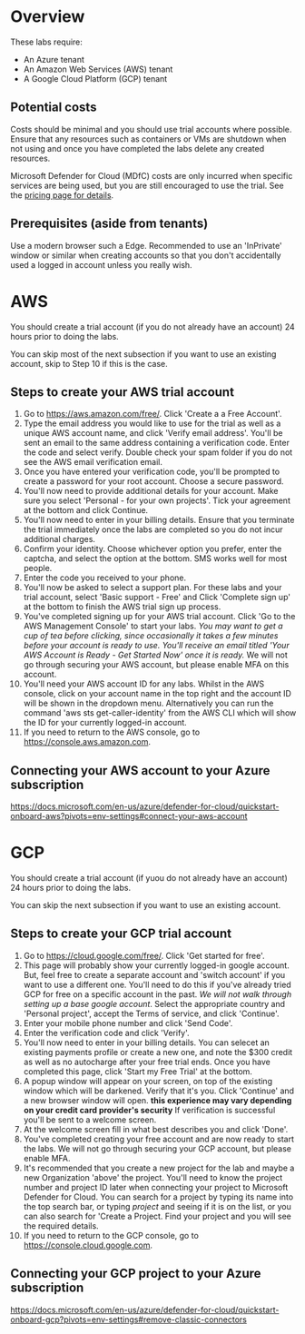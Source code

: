 # Overview
These labs require:
 - An Azure tenant
 - An Amazon Web Services (AWS) tenant
 - A Google Cloud Platform (GCP) tenant


## Potential costs
 Costs should be minimal and you should use trial accounts where possible. Ensure that any resources such as containers or VMs are shutdown when not using and once you have completed the labs delete any created resources.

 Microsoft Defender for Cloud (MDfC) costs are only incurred when specific services are being used, but you are still encouraged to use the trial. See the [pricing page for details](https://azure.microsoft.com/en-gb/pricing/details/defender-for-cloud/).
 
 ## Prerequisites (aside from tenants)
 Use a modern browser such a Edge. Recommended to use an 'InPrivate' window or similar when creating accounts so that you don't accidentally used a logged in account unless you really wish.

 # AWS
 You should create a trial account (if you do not already have an account) 24 hours prior to doing the labs.
 
 You can skip most of the next subsection if you want to use an existing account, skip to Step 10 if this is the case.
## Steps to create your AWS trial account
1. Go to https://aws.amazon.com/free/. Click 'Create a a Free Account'.
2. Type the email address you would like to use for the trial as well as a unique AWS account name, and click 'Verify email address'. You'll be sent an email to the same address containing a verification code. Enter the code and select verify. Double check your spam folder if you do not see the AWS email verification email.
3. Once you have entered your verification code, you'll be prompted to create a password for your root account. Choose a secure password.
4. You'll now need to provide additional details for your account. Make sure you select 'Personal - for your own projects'. Tick your agreement at the bottom and click Continue.
5. You'll now need to enter in your billing details. Ensure that you terminate the trial immediately once the labs are completed so you do not incur additional charges.
6. Confirm your identity. Choose whichever option you prefer, enter the captcha, and select the option at the bottom. SMS works well for most people.
7. Enter the code you received to your phone.
8. You'll now be asked to select a support plan. For these labs and your trial account, select 'Basic support - Free' and Click 'Complete sign up' at the bottom to finish the AWS trial sign up process.
9. You've completed signing up for your AWS trial account. Click 'Go to the AWS Management Console' to start your labs. *You may want to get a cup of tea before clicking, since occasionally it takes a few minutes before your account is ready to use. You'll receive an email titled 'Your AWS Account is Ready - Get Started Now' once it is ready.* We will not go through securing your AWS account, but please enable MFA on this account.
10. You'll need your AWS account ID for any labs. Whilst in the AWS console, click on your account name in the top right and the account ID will be shown in the dropdown menu. Alternatively you can run the command 'aws sts get-caller-identity' from the AWS CLI which will show the ID for your currently logged-in account.
11. If you need to return to the AWS console, go to https://console.aws.amazon.com.




 ## Connecting your AWS account to your Azure subscription
https://docs.microsoft.com/en-us/azure/defender-for-cloud/quickstart-onboard-aws?pivots=env-settings#connect-your-aws-account

 # GCP
 You should create a trial account (if yuou do not already have an account) 24 hours prior to doing the labs.

 You can skip the next subsection if you want to use an existing account.
## Steps to create your GCP trial account
1. Go to https://cloud.google.com/free/. Click 'Get started for free'.
2. This page will probably show your currently logged-in google account. But, feel free to create a separate account and 'switch account' if you want to use a different one. You'll need to do this if you've already tried GCP for free on a specific account in the past. *We will not walk through setting up a base google account*. Select the appropriate country and 'Personal project', accept the Terms of service, and click 'Continue'.
3. Enter your mobile phone number and click 'Send Code'.
4. Enter the verification code and click 'Verify'.
5. You'll now need to enter in  your billing details. You can selecet an existing payments profile or create a new one, and note the $300 credit as well as no autocharge after your free trial ends. Once you have completed this page, click 'Start my Free Trial' at the bottom.
6. A popup window will appear on your screen, on top of the existing window which will be darkened. Verify that it's you. Click 'Continue' and a new browser window will open. **this experience may vary depending on your credit card provider's security** If verification is successful you'll be sent to a welcome screen.
7. At the welcome screen fill in what best describes you and click 'Done'.
8. You've completed creating your free account and are now ready to start the labs. We will not go through securing your GCP account, but please enable MFA.
9. It's recommended that you create a new project for the lab and maybe a new Organization 'above' the project. You'll need to know the project number and project ID later when connecting your project to Microsoft Defender for Cloud. You can search for a project by typing its name into the top search bar, or typing *project* and seeing if it is on the list, or you can also search for 'Create a Project. Find your project and you will see the required details. 
10. If you need to return to the GCP console, go to https://console.cloud.google.com.


## Connecting your GCP project to your Azure subscription
https://docs.microsoft.com/en-us/azure/defender-for-cloud/quickstart-onboard-gcp?pivots=env-settings#remove-classic-connectors
